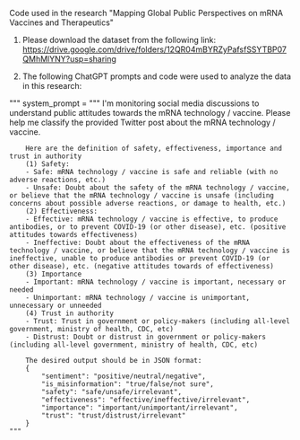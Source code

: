 Code used in the research "Mapping Global Public Perspectives on mRNA Vaccines and Therapeutics"

1. Please download the dataset from the following link: https://drive.google.com/drive/folders/12QR04mBYRZyPafsfSSYTBP07QMhMlYNY?usp=sharing

2. The following ChatGPT prompts and code were used to analyze the data in this research:

"""
    system_prompt = """
        I'm monitoring social media discussions to understand public attitudes towards the mRNA technology / vaccine. Please help me classify the provided Twitter post about the mRNA technology / vaccine.
        
        Here are the definition of safety, effectiveness, importance and trust in authority
        (1) Safety:
        - Safe: mRNA technology / vaccine is safe and reliable (with no adverse reactions, etc.)
        - Unsafe: Doubt about the safety of the mRNA technology / vaccine, or believe that the mRNA technology / vaccine is unsafe (including concerns about possible adverse reactions, or damage to health, etc.)
        (2) Effectiveness:
        - Effective: mRNA technology / vaccine is effective, to produce antibodies, or to prevent COVID-19 (or other disease), etc. (positive attitudes towards effectiveness)
        - Ineffective: Doubt about the effectiveness of the mRNA technology / vaccine, or believe that the mRNA technology / vaccine is ineffective, unable to produce antibodies or prevent COVID-19 (or other disease), etc. (negative attitudes towards of effectiveness)
        (3) Importance
        - Important: mRNA technology / vaccine is important, necessary or needed
        - Unimportant: mRNA technology / vaccine is unimportant, unnecessary or unneeded
        (4) Trust in authority
        - Trust: Trust in government or policy-makers (including all-level government, ministry of health, CDC, etc) 
        - Distrust: Doubt or distrust in government or policy-makers (including all-level government, ministry of health, CDC, etc)

        The desired output should be in JSON format:
        {
            "sentiment": "positive/neutral/negative",
            "is_misinformation": "true/false/not sure",
            "safety": "safe/unsafe/irrelevant",
            "effectiveness": "effective/ineffective/irrelevant",
            "importance": "important/unimportant/irrelevant",
            "trust": "trust/distrust/irrelevant"
        }
    """
